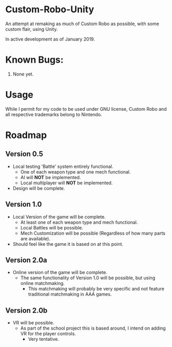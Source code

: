 # Custom-Robo-Unity
An attempt at remaking as much of Custom Robo as possible, with some custom flair, using Unity.

In active development as of January 2019.

# Known Bugs:
  1. None yet.
    
# Usage
  While I permit for my code to be used under GNU license, Custom Robo and all respective trademarks belong to Nintendo.

# Roadmap

## Version 0.5
- Local testing 'Battle' system entirely functional.
  - One of each weapon type and one mech functional.
  - AI will **NOT** be implemented.
  - Local multiplayer will **NOT** be implemented.
- Design will be complete.

## Version 1.0
- Local Version of the game will be complete.
  - At least one of each weapon type and mech functional.
  - Local Battles will be possible.
  - Mech Customization will be possible (Regardless of how many parts are available).
- Should feel like the game it is based on at this point.

## Version 2.0a
- Online version of the game will be complete.
  - The same functionality of Version 1.0 will be possible, but using online matchmaking.
    - This matchmaking will probably be very specific and not feature traditional matchmaking in AAA games.

## Version 2.0b
- VR will be possible.
  - As part of the school project this is based around, I intend on adding VR for the player controls. 
    - Very tentative.
